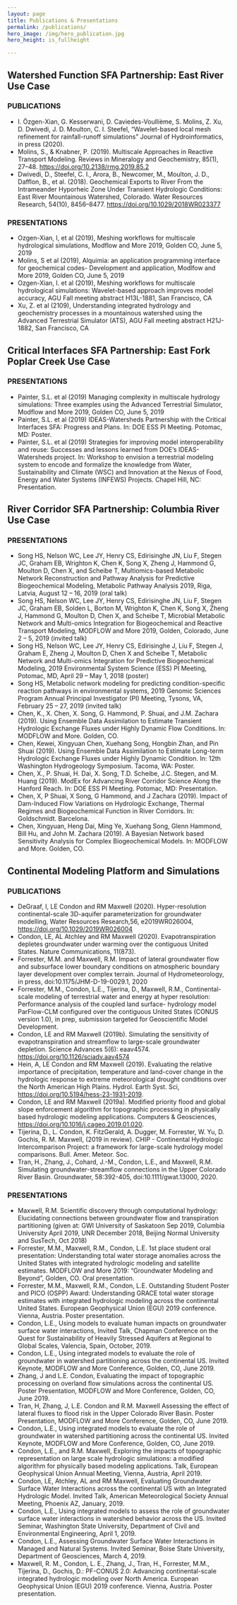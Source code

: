 ```yaml
---
layout: page
title: Publications & Presentations
permalink: /publications/
hero_image: /img/hero_publication.jpg
hero_height: is_fullheight

---
```


## Watershed Function SFA Partnership: East River Use Case
### PUBLICATIONS
- I. Özgen-Xian, G. Kesserwani, D. Caviedes-Voullième, S. Molins, Z. Xu, D. Dwivedi, J. D. Moulton, C. I. Steefel, “Wavelet-based local mesh refinement for rainfall-runoff simulations” Journal of Hydroinformatics, in press (2020).
- Molins, S., & Knabner, P. (2019). Multiscale Approaches in Reactive Transport Modeling. Reviews in Mineralogy and Geochemistry, 85(1), 27–48. https://doi.org/10.2138/rmg.2019.85.2
- Dwivedi, D., Steefel, C. I., Arora, B., Newcomer, M., Moulton, J. D., Dafflon, B., et al. (2018). Geochemical Exports to River From the Intrameander Hyporheic Zone Under Transient Hydrologic Conditions: East River Mountainous Watershed, Colorado. Water Resources Research, 54(10), 8456–8477. https://doi.org/10.1029/2018WR023377

### PRESENTATIONS 
- Ozgen-Xian, I, et al (2019), Meshing workflows for multiscale hydrological simulations, Modflow and More 2019, Golden CO, June 5, 2019
- Molins, S et al (2019), Alquimia: an application programming interface for geochemical codes- Development and application, Modlfow and More 2019, Golden CO, June 5, 2019
- Ozgen-Xian, I. et al (2019), Meshing workflows for multiscale hydrological simulations: Wavelet-based approach improves model accuracy, AGU Fall meeting abstract H13L-1881, San Francisco, CA
- Xu, Z. et al (2109), Understanding integrated hydrology and geochemistry processes in a mountainous watershed using the Advanced Terrestrial Simulator (ATS), AGU Fall meeting abstract H21J-1882, San Francisco, CA

## Critical Interfaces SFA Partnership: East Fork Poplar Creek Use Case
### PRESENTATIONS
- Painter, S.L. et al (2019) Managing complexity in multiscale hydrology simulations: Three examples using the Advanced Terrestrial Simulator, Modflow and More 2019, Golden CO, June 5, 2019
- Painter, S.L. et al (2019) IDEAS-Watersheds Partnership with the Critical Interfaces SFA: Progress and Plans. In: DOE ESS PI Meeting. Potomac, MD: Poster.
- Painter, S.L. et al (2019) Strategies for improving model interoperability and reuse: Successes and lessons learned from DOE’s IDEAS-Watersheds project. In: Workshop to envision a terrestrial modeling system to encode and formalize the knowledge from Water, Sustainability and Climate (WSC) and Innovation at the Nexus of Food, Energy and Water Systems (INFEWS) Projects. Chapel Hill, NC: Presentation.

## River Corridor SFA Partnership: Columbia River Use Case
### PRESENTATIONS
- Song HS, Nelson WC, Lee JY, Henry CS, Edirisinghe JN, Liu F, Stegen JC, Graham EB, Wrighton K, Chen K, Song X, Zheng J, Hammond G, Moulton D, Chen X, and Scheibe T, Multiomics-based Metabolic Network Reconstruction and Pathway Analysis for Predictive Biogeochemical Modeling, Metabolic Pathway Analysis 2019, Riga, Latvia, August 12 – 16, 2019 (oral talk)
- Song HS, Nelson WC, Lee JY, Henry CS, Edirisinghe JN, Liu F, Stegen JC, Graham EB, Solden L, Borton M, Wrighton K, Chen K, Song X, Zheng J, Hammond G, Moulton D, Chen X, and Scheibe T, Microbial Metabolic Network and Multi-omics Integration for Biogeochemical and Reactive Transport Modeling, MODFLOW and More 2019, Golden, Colorado, June 2 – 5, 2019 (invited talk)
- Song HS, Nelson WC, Lee JY, Henry CS, Edirisinghe J, Liu F, Stegen J, Graham E, Zheng J, Moulton D, Chen X and Scheibe T, Metabolic Network and Multi-omics Integration for Predictive Biogeochemical Modeling, 2019 Environmental System Science (ESS) PI Meeting, Potomac, MD, April 29 – May 1, 2018 (poster)
- Song HS, Metabolic network modeling for predicting condition-specific reaction pathways in environmental systems, 2019 Genomic Sciences Program Annual Principal Investigator (PI) Meeting, Tysons, VA, February 25 – 27, 2019 (invited talk)
- Chen, K., X. Chen, X. Song, G. Hammond, P. Shuai, and J.M. Zachara (2019). Using Ensemble Data Assimilation to Estimate Transient Hydrologic Exchange Fluxes under Highly Dynamic Flow Conditions. In: MODFLOW and More. Golden, CO.
- Chen, Kewei, Xingyuan Chen, Xuehang Song, Hongbin Zhan, and Pin Shuai (2019). Using Ensemble Data Assimilation to Estimate Long-term Hydrologic Exchange Fluxes under Highly Dynamic Condition. In: 12th Washington Hydrogeology Symposium. Tacoma, WA: Poster.
- Chen, X., P. Shuai, H. Dai, X. Song, T.D. Scheibe, J.C. Stegen, and M. Huang (2019). ModEx for Advancing River Corridor Science Along the Hanford Reach. In: DOE ESS PI Meeting. Potomac, MD: Presentation.
- Chen, X, P Shuai, X Song, G Hammond, and J Zachara (2019). Impact of Dam-Induced Flow Variations on Hydrologic Exchange, Thermal Regimes and Biogeochemical Function in River Corridors. In: Goldschmidt. Barcelona. 
- Chen, Xingyuan, Heng Dai, Ming Ye, Xuehang Song, Glenn Hammond, Bill Hu, and John M. Zachara (2019). A Bayesian Network based Sensitivity Analysis for Complex Biogeochemical Models. In: MODFLOW and More. Golden, CO. 

## Continental Modeling Platform and Simulations
### PUBLICATIONS
- DeGraaf, I, LE Condon and RM Maxwell (2020). Hyper-resolution continental-scale 3D-aquifer parameterization for groundwater modelling, Water Resources Research,56, e2019WR026004, https://doi.org/10.1029/2019WR026004
- Condon, LE, AL Atchley and RM Maxwell (2020). Evapotranspiration depletes groundwater under warming over the contiguous United States. Nature Communications, 11(873).
- Forrester, M.M. and Maxwell, R.M. Impact of lateral groundwater flow and subsurface lower boundary conditions on atmospheric boundary layer development over complex terrain. Journal of Hydrometeorology, in press, doi:10.1175/JHM-D-19-0029.1, 2020
- Forrester, M.M., Condon, L.E., Tijerina, D., Maxwell, R.M., Continental-scale modeling of terrestrial water and energy at hyper resolution: Performance analysis of the coupled land surface- hydrology model ParFlow-CLM configured over the contiguous United States (CONUS version 1.0), in prep, submission targeted for Geoscientific Model Development.
- Condon, LE and RM Maxwell (2019b). Simulating the sensitivity of evapotranspiration and streamflow to large-scale groundwater depletion. Science Advances 5(6): eaav4574. https://doi.org/10.1126/sciadv.aav4574
- Hein, A, LE Condon and RM Maxwell (2019). Evaluating the relative importance of precipitation, temperature and land-cover change in the hydrologic response to extreme meteorological drought conditions over the North American High Plains. Hydrol. Earth Syst. Sci,  https://doi.org/10.5194/hess-23-1931-2019.
- Condon, LE and RM Maxwell (2019a). Modified priority flood and global slope enforcement algorithm for topographic processing in physically based hydrologic modeling applications. Computers & Geosciences,  https://doi.org/10.1016/j.cageo.2019.01.020.
- Tijerina, D., L. Condon, K. FitzGerald, A. Dugger, M. Forrester, W. Yu, D. Gochis, R. M. Maxwell, (2019 in review). CHIP - Continental Hydrologic Intercomparison Project: a framework for large-scale hydrology model comparisons. Bull. Amer. Meteor. Soc.
- Tran, H., Zhang, J., Cohard, J.-M., Condon, L.E., and Maxwell, R.M. Simulating groundwater-streamflow connections in the Upper Colorado River Basin. Groundwater, 58:392-405, doi:10.1111/gwat.13000, 2020.

### PRESENTATIONS
- Maxwell, R.M. Scientific discovery through computational hydrology: Elucidating connections between groundwater flow and transpiration partitioning (given at: GWI University of Saskatoon Sep 2019, Columbia University April 2019, UNR December 2018, Beijing Normal University and SusTech, Oct 2018) 
- Forrester, M.M., Maxwell, R.M., Condon, L.E. 1st place student oral presentation: Understanding total water storage anomalies across the United States with integrated hydrologic modeling and satellite estimates. MODFLOW and More 2019: “Groundwater Modeling and Beyond”, Golden, CO. Oral presentation.
- Forrester, M.M., Maxwell, R.M., Condon, L.E. Outstanding Student Poster and PICO (OSPP) Award: Understanding GRACE total water storage estimates with integrated hydrologic modeling across the continental United States. European Geophysical Union (EGU) 2019 conference. Vienna, Austria. Poster presentation.
- Condon, L.E., Using models to evaluate human impacts on groundwater surface water interactions, Invited Talk, Chapman Conference on the Quest for Sustainability of Heavily Stressed Aquifers at Regional to Global Scales, Valencia, Spain, October, 2019.
- Condon, L.E., Using integrated models to evaluate the role of groundwater in watershed partitioning across the continental US. Invited Keynote, MODFLOW and More Conference, Golden, CO, June 2019.
- Zhang, J and L.E. Condon, Evaluating the impact of topographic processing on overland flow simulations across the continental US. Poster Presentation, MODFLOW and More Conference, Golden, CO, June 2019.
- Tran, H, Zhang, J, L.E. Condon and R.M. Maxwell Assessing the effect of lateral fluxes to flood risk in the Upper Colorado River Basin. Poster Presentation, MODFLOW and More Conference, Golden, CO, June 2019.
- Condon, L.E., Using integrated models to evaluate the role of groundwater in watershed partitioning across the continental US. Invited Keynote, MODFLOW and More Conference, Golden, CO, June 2019.
- Condon, L.E., and R.M. Maxwell, Exploring the impacts of topographic representation on large scale hydrologic simulations: a modified algorithm for physically based modeling applications. Talk, European Geophysical Union Annual Meeting, Vienna, Austria, April 2019.
- Condon, LE, Atchley, AL and RM Maxwell, Evaluating Groundwater Surface Water Interactions across the continental US with an Integrated Hydrologic Model. Invited Talk, American Meteorological Society Annual Meeting, Phoenix AZ, January, 2019.
- Condon, L.E., Using integrated models to assess the role of groundwater surface water interactions in watershed behavior across the US. Invited Seminar, Washington State University, Department of Civil and Environmental Engineering, April 1, 2019.
- Condon, L.E., Assessing Groundwater Surface Water Interactions in Managed and Natural Systems. Invited Seminar, Boise State University, Department of Geosciences, March 4, 2019.  
- Maxwell, R. M., Condon, L. E., Zhang, J., Tran, H., Forrester, M.M., Tijerina, D., Gochis, D.: PF-CONUS 2.0: Advancing continental-scale integrated hydrologic modeling over North America. European Geophysical Union (EGU) 2019 conference. Vienna, Austria. Poster presentation.




